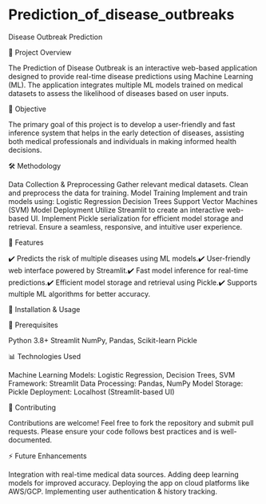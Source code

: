 # Prediction_of_disease_outbreaks

Disease Outbreak Prediction

📌 Project Overview

The Prediction of Disease Outbreak is an interactive web-based application designed to provide real-time disease predictions using Machine Learning (ML). The application integrates multiple ML models trained on medical datasets to assess the likelihood of diseases based on user inputs.

🎯 Objective

The primary goal of this project is to develop a user-friendly and fast inference system that helps in the early detection of diseases, assisting both medical professionals and individuals in making informed health decisions.

🛠️ Methodology

Data Collection & Preprocessing
Gather relevant medical datasets.
Clean and preprocess the data for training.
Model Training
Implement and train models using:
Logistic Regression
Decision Trees
Support Vector Machines (SVM)
Model Deployment
Utilize Streamlit to create an interactive web-based UI.
Implement Pickle serialization for efficient model storage and retrieval.
Ensure a seamless, responsive, and intuitive user experience.

📌 Features

✔️ Predicts the risk of multiple diseases using ML models.✔️ User-friendly web interface powered by Streamlit.✔️ Fast model inference for real-time predictions.✔️ Efficient model storage and retrieval using Pickle.✔️ Supports multiple ML algorithms for better accuracy.

🚀 Installation & Usage

🔹 Prerequisites

Python 3.8+
Streamlit
NumPy, Pandas, Scikit-learn
Pickle

📊 Technologies Used

Machine Learning Models: Logistic Regression, Decision Trees, SVM
Framework: Streamlit
Data Processing: Pandas, NumPy
Model Storage: Pickle
Deployment: Localhost (Streamlit-based UI)

📌 Contributing

Contributions are welcome! Feel free to fork the repository and submit pull requests. Please ensure your code follows best practices and is well-documented.

⚡ Future Enhancements

Integration with real-time medical data sources.
Adding deep learning models for improved accuracy.
Deploying the app on cloud platforms like AWS/GCP.
Implementing user authentication & history tracking.
